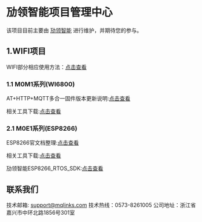 # 劢领智能项目管理中心

该项目目前主要由 [劢领智能](https://www.mqlinks.com) 进行维护，并期待您的参与。

## 1.WIFI项目

WIFI部分相应使用方法：[点击查看](https://blog.csdn.net/mqlinks)

### 1.1 M0M1系列(WI6800)

AT+HTTP+MQTT多合一固件版本更新说明:[点击查看](/WIFI/M0M1_WI6800/AT/README.md)

相关工具下载:[点击查看](/WIFI/M0M1_WI6800/tools)



### 2.1 M0E1系列(ESP8266)

ESP8266官文档整理:[点击查看](/WIFI/M0E1_ESP8266/doc)



相关工具下载:[点击查看](/WIFI/M0E1_ESP8266/tools)



劢领智能ESP8266_RTOS_SDK:[点击查看](https://github.com/mqlinks/MYLINKS_ESP8266_RTOS_SDK-2.0.0)

## 联系我们

技术邮箱: support@mqlinks.com
技术热线：0573-8261005
公司地址：浙江省嘉兴市中环北路1856号301室
